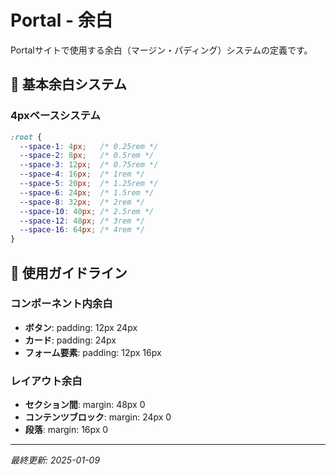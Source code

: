 # Portal - 余白

Portalサイトで使用する余白（マージン・パディング）システムの定義です。

## 📏 基本余白システム

### 4pxベースシステム
```css
:root {
  --space-1: 4px;   /* 0.25rem */
  --space-2: 8px;   /* 0.5rem */
  --space-3: 12px;  /* 0.75rem */
  --space-4: 16px;  /* 1rem */
  --space-5: 20px;  /* 1.25rem */
  --space-6: 24px;  /* 1.5rem */
  --space-8: 32px;  /* 2rem */
  --space-10: 40px; /* 2.5rem */
  --space-12: 48px; /* 3rem */
  --space-16: 64px; /* 4rem */
}
```

## 🎯 使用ガイドライン

### コンポーネント内余白
- **ボタン**: padding: 12px 24px
- **カード**: padding: 24px
- **フォーム要素**: padding: 12px 16px

### レイアウト余白
- **セクション間**: margin: 48px 0
- **コンテンツブロック**: margin: 24px 0
- **段落**: margin: 16px 0

---

*最終更新: 2025-01-09*
